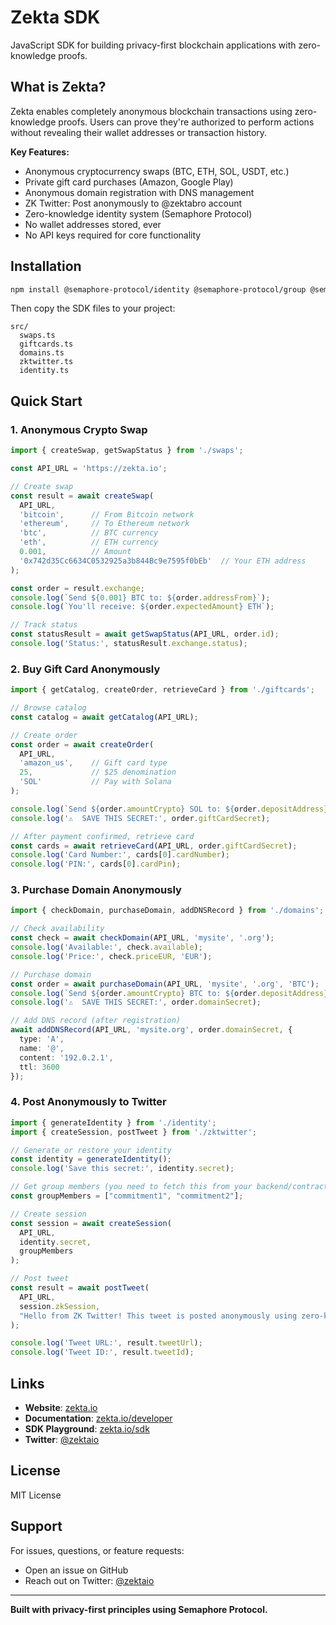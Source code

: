 # Zekta SDK

JavaScript SDK for building privacy-first blockchain applications with zero-knowledge proofs.

## What is Zekta?

Zekta enables completely anonymous blockchain transactions using zero-knowledge proofs. Users can prove they're authorized to perform actions without revealing their wallet addresses or transaction history.

**Key Features:**
- Anonymous cryptocurrency swaps (BTC, ETH, SOL, USDT, etc.)
- Private gift card purchases (Amazon, Google Play)
- Anonymous domain registration with DNS management
- ZK Twitter: Post anonymously to @zektabro account
- Zero-knowledge identity system (Semaphore Protocol)
- No wallet addresses stored, ever
- No API keys required for core functionality

## Installation

```bash
npm install @semaphore-protocol/identity @semaphore-protocol/group @semaphore-protocol/proof
```

Then copy the SDK files to your project:
```
src/
  swaps.ts
  giftcards.ts
  domains.ts
  zktwitter.ts
  identity.ts
```

## Quick Start

### 1. Anonymous Crypto Swap

```typescript
import { createSwap, getSwapStatus } from './swaps';

const API_URL = 'https://zekta.io';

// Create swap
const result = await createSwap(
  API_URL,
  'bitcoin',      // From Bitcoin network
  'ethereum',     // To Ethereum network
  'btc',          // BTC currency
  'eth',          // ETH currency
  0.001,          // Amount
  '0x742d35Cc6634C0532925a3b844Bc9e7595f0bEb'  // Your ETH address
);

const order = result.exchange;
console.log(`Send ${0.001} BTC to: ${order.addressFrom}`);
console.log(`You'll receive: ${order.expectedAmount} ETH`);

// Track status
const statusResult = await getSwapStatus(API_URL, order.id);
console.log('Status:', statusResult.exchange.status);
```

### 2. Buy Gift Card Anonymously

```typescript
import { getCatalog, createOrder, retrieveCard } from './giftcards';

// Browse catalog
const catalog = await getCatalog(API_URL);

// Create order
const order = await createOrder(
  API_URL,
  'amazon_us',    // Gift card type
  25,             // $25 denomination
  'SOL'           // Pay with Solana
);

console.log(`Send ${order.amountCrypto} SOL to: ${order.depositAddress}`);
console.log('⚠️  SAVE THIS SECRET:', order.giftCardSecret);

// After payment confirmed, retrieve card
const cards = await retrieveCard(API_URL, order.giftCardSecret);
console.log('Card Number:', cards[0].cardNumber);
console.log('PIN:', cards[0].cardPin);
```

### 3. Purchase Domain Anonymously

```typescript
import { checkDomain, purchaseDomain, addDNSRecord } from './domains';

// Check availability
const check = await checkDomain(API_URL, 'mysite', '.org');
console.log('Available:', check.available);
console.log('Price:', check.priceEUR, 'EUR');

// Purchase domain
const order = await purchaseDomain(API_URL, 'mysite', '.org', 'BTC');
console.log(`Send ${order.amountCrypto} BTC to: ${order.depositAddress}`);
console.log('⚠️  SAVE THIS SECRET:', order.domainSecret);

// Add DNS record (after registration)
await addDNSRecord(API_URL, 'mysite.org', order.domainSecret, {
  type: 'A',
  name: '@',
  content: '192.0.2.1',
  ttl: 3600
});
```

### 4. Post Anonymously to Twitter

```typescript
import { generateIdentity } from './identity';
import { createSession, postTweet } from './zktwitter';

// Generate or restore your identity
const identity = generateIdentity();
console.log('Save this secret:', identity.secret);

// Get group members (you need to fetch this from your backend/contract)
const groupMembers = ["commitment1", "commitment2"];

// Create session
const session = await createSession(
  API_URL,
  identity.secret,
  groupMembers
);

// Post tweet
const result = await postTweet(
  API_URL,
  session.zkSession,
  "Hello from ZK Twitter! This tweet is posted anonymously using zero-knowledge proofs."
);

console.log('Tweet URL:', result.tweetUrl);
console.log('Tweet ID:', result.tweetId);
```

## Links

- **Website**: [zekta.io](https://zekta.io)
- **Documentation**: [zekta.io/developer](https://zekta.io/developer)
- **SDK Playground**: [zekta.io/sdk](https://zekta.io/sdk)
- **Twitter**: [@zektaio](https://x.com/zektaio)

## License

MIT License

## Support

For issues, questions, or feature requests:
- Open an issue on GitHub
- Reach out on Twitter: [@zektaio](https://x.com/zektaio)

---

**Built with privacy-first principles using Semaphore Protocol.**
